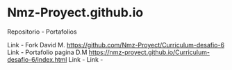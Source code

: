# Nmz-Proyect.github.io
Repositorio - Portafolios 

Link - Fork David M. https://github.com/Nmz-Proyect/Curriculum-desafio-6 
Link - Portafolio pagina D.M https://nmz-proyect.github.io/Curriculum-desafio-6/index.html
Link -
Link - 

